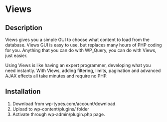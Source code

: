 # Views

## Description

Views gives you a simple GUI to choose what content to load from the database. Views GUI is easy to use, but replaces many hours of PHP coding for you. Anything that you can do with WP_Query, you can do with Views, just easier.

Using Views is like having an expert programmer, developing what you need instantly.
With Views, adding filtering, limits, pagination and advanced AJAX effects all take minutes and require no PHP.


## Installation

1. Download from wp-types.com/account/download.
2. Upload to wp-content/plugins/ folder
3. Activate through wp-admin/plugin.php page.